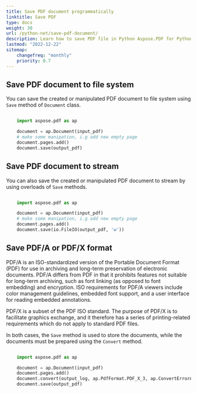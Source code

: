 ```yaml
---
title: Save PDF document programmatically
linktitle: Save PDF
type: docs
weight: 30
url: /python-net/save-pdf-document/
description: Learn how to save PDF file in Python Aspose.PDF for Python via .NET library. Save PDF document to file system, to stream, and in Web applications.
lastmod: "2022-12-22"
sitemap:
    changefreq: "monthly"
    priority: 0.7
---
```


## Save PDF document to file system

You can save the created or manipulated PDF document to file system using `Save` method of `Document` class.

```python

    import aspose.pdf as ap

    document = ap.Document(input_pdf)
    # make some manipation, i.g add new empty page
    document.pages.add()
    document.save(output_pdf)
```

## Save PDF document to stream

You can also save the created or manipulated PDF document to stream by using overloads of `Save` methods.

```python

    import aspose.pdf as ap

    document = ap.Document(input_pdf)
    # make some manipation, i.g add new empty page
    document.pages.add()
    document.save(io.FileIO(output_pdf, 'w'))
```

## Save PDF/A or PDF/X format

PDF/A is an ISO-standardized version of the Portable Document Format (PDF) for use in archiving and long-term preservation of electronic documents.
PDF/A differs from PDF in that it prohibits features not suitable for long-term archiving, such as font linking (as opposed to font embedding) and encryption. ISO requirements for PDF/A viewers include color management guidelines, embedded font support, and a user interface for reading embedded annotations.

PDF/X is a subset of the PDF ISO standard. The purpose of PDF/X is to facilitate graphics exchange, and it therefore has a series of printing-related requirements which do not apply to standard PDF files.

In both cases, the `Save` method is used to store the documents, while the documents must be prepared using the `Convert` method.

```python

    import aspose.pdf as ap

    document = ap.Document(input_pdf)
    document.pages.add()
    document.convert(output_log, ap.PdfFormat.PDF_X_3, ap.ConvertErrorAction.DELETE)
    document.save(output_pdf)
```
